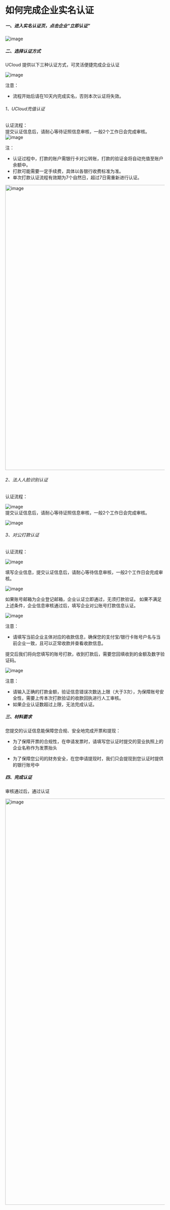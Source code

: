

# 如何完成企业实名认证

##### 一、进入实名认证页，点击企业“立即认证”

![image](https://github.com/UCloudDoc-Team/identity_verification/assets/107971405/41a1699b-eda2-4bd4-88f0-646bd6e65337)


##### 二、选择认证方式
UCloud 提供以下三种认证方式，可灵活便捷完成企业认证

![image](https://github.com/UCloudDoc-Team/identity_verification/assets/107971405/d74e50c2-0070-4e7f-8b42-51a8309de5c6)

注意：
- 流程开始后请在10天内完成实名，否则本次认证将失效。


###### 1、UCloud充值认证
认证流程：  
提交认证信息后，请耐心等待证照信息审核，一般2个工作日会完成审核。
![image](https://github.com/UCloudDoc-Team/identity_verification/assets/107971405/b6633b82-4d23-4f7c-8e8f-c2e9bd55c548)


注：
- 认证过程中，打款的账户需银行卡对公转账，打款的验证金将自动充值至账户余额中。  
- 打款可能需要一定手续费，具体以各银行收费标准为准。  
- 单次打款认证流程有效期为7个自然日，超过7日需重新进行认证。  
<img width="900" alt="image" src="https://github.com/UCloudDoc-Team/identity_verification/assets/107971405/10199ea4-4519-45a4-ada5-61215f871ef3">

###### 2、法人人脸识别认证
认证流程：   

![image](https://github.com/UCloudDoc-Team/identity_verification/assets/107971405/f1ed7db2-c8b2-4add-bfbd-c31196543456)  
提交认证信息后，请耐心等待证照信息审核，一般2个工作日会完成审核。

![image](https://github.com/UCloudDoc-Team/identity_verification/assets/107971405/a030a3dc-f281-4788-aee8-722e006ce00c)

###### 3、对公打款认证
认证流程：  

![image](https://cdn.jsdelivr.net/gh/UCloudDoc-Team/identity_verification@2763c13a39b2e903fe31e73934130f5c21d2c102/images/%E4%BC%81%E4%B8%9A%E8%AE%A4%E8%AF%81%E7%AC%AC%E4%B8%89%E7%A7%8D%E6%96%B9%E5%BC%8F%E6%B5%81%E7%A8%8B.jpg)

填写企业信息，提交认证信息后，请耐心等待信息审核，一般2个工作日会完成审核。

![image](https://cdn.jsdelivr.net/gh/UCloudDoc-Team/identity_verification@13c499f74e76a1ba73122574a607e99462431335/images/%E4%BC%81%E4%B8%9A%E4%BF%A1%E6%81%AF.jpg)

如果账号邮箱为企业登记邮箱，企业认证立即通过，无须打款验证。
如果不满足上述条件，企业信息审核通过后，填写企业对公账号打款信息认证。

![image](https://cdn.jsdelivr.net/gh/UCloudDoc-Team/identity_verification@2763c13a39b2e903fe31e73934130f5c21d2c102/images/%E6%94%B6%E6%AC%BE%E4%BF%A1%E6%81%AF.jpg)

注意：
- 请填写当前企业主体对应的收款信息，确保您的支付宝/银行卡账号户名与当前企业一致，且可以正常收款并查看收款信息。


提交后我们将向您填写的账号打款，收到打款后，需要您回填收到的金额及数字验证码。

![image](https://cdn.jsdelivr.net/gh/UCloudDoc-Team/identity_verification@2763c13a39b2e903fe31e73934130f5c21d2c102/images/%E6%89%93%E6%AC%BE%E9%AA%8C%E8%AF%81.jpg)

注意：
- 请输入正确的打款金额，验证信息错误次数达上限（大于3次），为保障账号安全性，需要上传本次打款验证的收款回执进行人工审核。
- 如果企业认证数超过上限，无法完成认证。

##### 三、材料要求
您提交的认证信息能保障您合规、安全地完成开票和提现：

  - 为了保障开票的合规性，在申请发票时，请填写您认证时提交的营业执照上的企业名称作为发票抬头

  - 为了保障您公司的财务安全，在您申请提现时，我们只会提现到您认证时提供的银行账号中

##### 四、完成认证

审核通过后，通过认证

<img width="1282" alt="image" src="https://github.com/UCloudDoc-Team/identity_verification/assets/107971405/ec949abf-1402-4ff8-832c-a3da322c217d">


